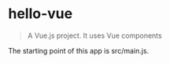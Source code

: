 # hello-vue

> A Vue.js project. It uses Vue components


The starting point of this app is src/main.js. 


